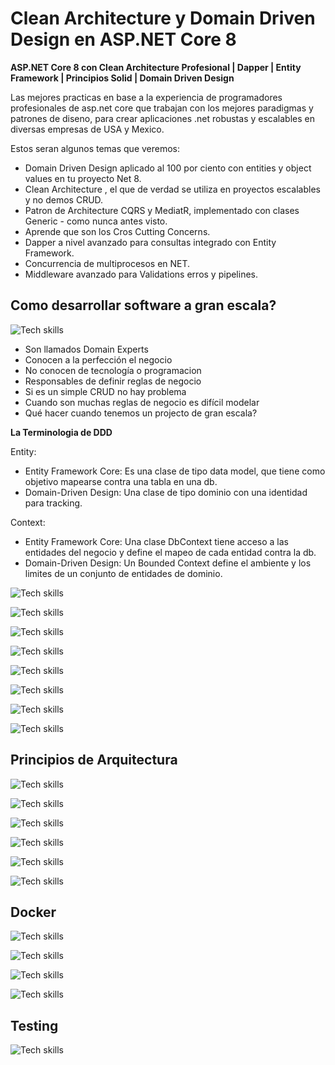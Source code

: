 # Clean Architecture y Domain Driven Design en ASP.NET Core 8

**ASP.NET Core 8 con Clean Architecture Profesional | Dapper | Entity Framework | Principios Solid | Domain Driven Design**


Las mejores practicas en base a la experiencia de programadores profesionales de asp.net core que trabajan con los mejores paradigmas y patrones de diseno, para crear aplicaciones .net robustas y escalables en diversas empresas de USA y Mexico.

Estos seran algunos temas que veremos:
- Domain Driven Design aplicado al 100 por ciento con entities y object values en tu proyecto Net 8.
- Clean Architecture , el que de verdad se utiliza en proyectos escalables y no demos CRUD.
- Patron de Architecture CQRS y MediatR, implementado con clases Generic - como nunca antes visto.
- Aprende que son los Cros Cutting Concerns.
- Dapper a nivel avanzado para consultas integrado con Entity Framework.
- Concurrencia de multiprocesos en NET.
- Middleware avanzado para Validations erros y pipelines.


## Como desarrollar software a gran escala?

![Tech skills](Utils/Clean00.jpg)

- Son llamados Domain Experts
- Conocen a la perfección el negocio
- No conocen de tecnología o programacion
- Responsables de definir reglas de negocio
- Si es un simple CRUD no hay problema
- Cuando son muchas reglas de negocio es difícil modelar
- Qué hacer cuando tenemos un projecto de gran escala?


**La Terminologia de DDD**

Entity:
- Entity Framework Core: Es una clase de tipo data model, que tiene como objetivo mapearse contra una tabla en una db.
- Domain-Driven Design: Una clase de tipo dominio con una identidad para tracking.

Context:
- Entity Framework Core: Una clase DbContext tiene acceso a las entidades del negocio y define el mapeo de cada entidad contra la db.
- Domain-Driven Design: Un Bounded Context define el ambiente y los limites de un conjunto de entidades de dominio.
  
![Tech skills](Utils/Clean01.jpg)

![Tech skills](Utils/Clean03.jpg)

![Tech skills](Utils/Clean04.jpg)

![Tech skills](Utils/Clean05.jpg)

![Tech skills](Utils/Clean06.jpg)

![Tech skills](Utils/Clean07.jpg)

![Tech skills](Utils/Clean08.jpg)

![Tech skills](Utils/Clean09.jpg)


## Principios de Arquitectura

![Tech skills](Utils/Arch01.jpg)

![Tech skills](Utils/Arch02.jpg)

![Tech skills](Utils/Arch03.jpg)

![Tech skills](Utils/Arch04.jpg)

![Tech skills](Utils/Arch05.jpg)

![Tech skills](Utils/Arch06.jpg)


## Docker

![Tech skills](Utils/docker01.jpg)

![Tech skills](Utils/docker02.jpg)

![Tech skills](Utils/docker03.jpg)

![Tech skills](Utils/docker04.jpg)


## Testing

![Tech skills](Utils/Testing.jpg)


